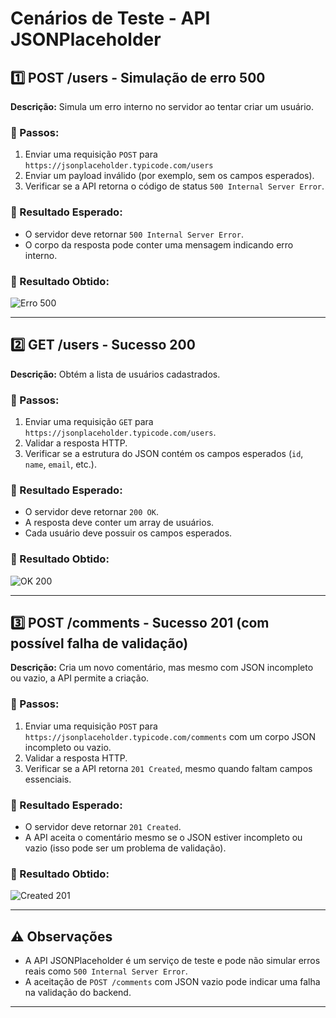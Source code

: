 # Cenários de Teste - API JSONPlaceholder

## 1️⃣ POST /users - Simulação de erro 500  
**Descrição:** Simula um erro interno no servidor ao tentar criar um usuário.  

### 🔹 Passos:
1. Enviar uma requisição `POST` para `https://jsonplaceholder.typicode.com/users`  
2. Enviar um payload inválido (por exemplo, sem os campos esperados).  
3. Verificar se a API retorna o código de status `500 Internal Server Error`.  

### 🔹 Resultado Esperado:
- O servidor deve retornar `500 Internal Server Error`.  
- O corpo da resposta pode conter uma mensagem indicando erro interno.  

### 🔹 Resultado Obtido:
![Erro 500](https://github.com/user-attachments/assets/52b78abf-6893-4b75-a3b7-85e56e6b1f95)

---

## 2️⃣ GET /users - Sucesso 200  
**Descrição:** Obtém a lista de usuários cadastrados.  

### 🔹 Passos:
1. Enviar uma requisição `GET` para `https://jsonplaceholder.typicode.com/users`.  
2. Validar a resposta HTTP.  
3. Verificar se a estrutura do JSON contém os campos esperados (`id`, `name`, `email`, etc.).  

### 🔹 Resultado Esperado:
- O servidor deve retornar `200 OK`.  
- A resposta deve conter um array de usuários.  
- Cada usuário deve possuir os campos esperados.  

### 🔹 Resultado Obtido:
![OK 200](https://github.com/user-attachments/assets/9d0db993-e6bc-4259-8f5d-7faa327c6b25)

---

## 3️⃣ POST /comments - Sucesso 201 (com possível falha de validação)  
**Descrição:** Cria um novo comentário, mas mesmo com JSON incompleto ou vazio, a API permite a criação.  

### 🔹 Passos:
1. Enviar uma requisição `POST` para `https://jsonplaceholder.typicode.com/comments` com um corpo JSON incompleto ou vazio.  
2. Validar a resposta HTTP.  
3. Verificar se a API retorna `201 Created`, mesmo quando faltam campos essenciais.  

### 🔹 Resultado Esperado:
- O servidor deve retornar `201 Created`.  
- A API aceita o comentário mesmo se o JSON estiver incompleto ou vazio (isso pode ser um problema de validação).  

### 🔹 Resultado Obtido:
![Created 201](https://github.com/user-attachments/assets/c77419d9-cb7d-49f3-b922-dcdbb0cc2eb2)

---

## ⚠️ Observações  
- A API JSONPlaceholder é um serviço de teste e pode não simular erros reais como `500 Internal Server Error`.  
- A aceitação de `POST /comments` com JSON vazio pode indicar uma falha na validação do backend.  

---
